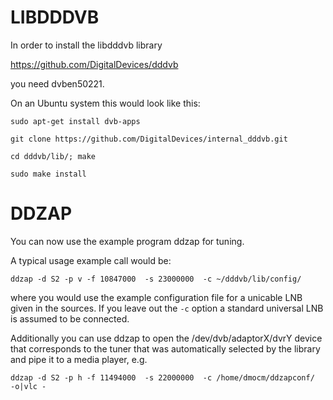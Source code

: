 # LIBDDDVB

In order to install the libdddvb library 

https://github.com/DigitalDevices/dddvb

you need dvben50221.


On an Ubuntu system this would look like this:

`sudo apt-get install dvb-apps` 

`git clone https://github.com/DigitalDevices/internal_dddvb.git` 

`cd dddvb/lib/; make` 

`sudo make install` 

# DDZAP

You can now use the example program ddzap for tuning.

A typical usage example call would be:
 

`ddzap -d S2 -p v -f 10847000  -s 23000000  -c ~/dddvb/lib/config/`

where you would use the example configuration file for a unicable LNB
given in the sources. If you leave out the `-c` option a standard universal
LNB is assumed to be connected.

Additionally you can use ddzap to open the /dev/dvb/adaptorX/dvrY device
that corresponds to the tuner that was automatically selected by the library
and pipe it to a media player, e.g.


`ddzap -d S2 -p h -f 11494000  -s 22000000  -c /home/dmocm/ddzapconf/  -o|vlc -` 


